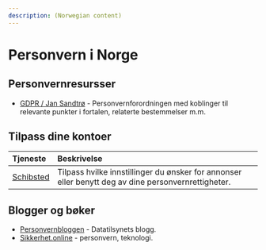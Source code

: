 ```yaml
---
description: (Norwegian content)
---
```


# Personvern i Norge

## Personvernresursser

* [GDPR / Jan Sandtrø](https://www.sandtro.no/gdpr/) - Personvernforordningen med koblinger til relevante punkter i fortalen, relaterte bestemmelser m.m.

## Tilpass dine kontoer

| Tjeneste | Beskrivelse |
| :--- | :--- |
| [Schibsted](https://payment.schibsted.no/account/privacy) | Tilpass hvilke innstillinger du ønsker for annonser eller benytt deg av dine personvernrettigheter. |

## Blogger og bøker

* [Personvernbloggen](https://www.personvernbloggen.no/) - Datatilsynets blogg.
* [Sikkerhet.online](https://sikkerhet.online/) - personvern, teknologi.


